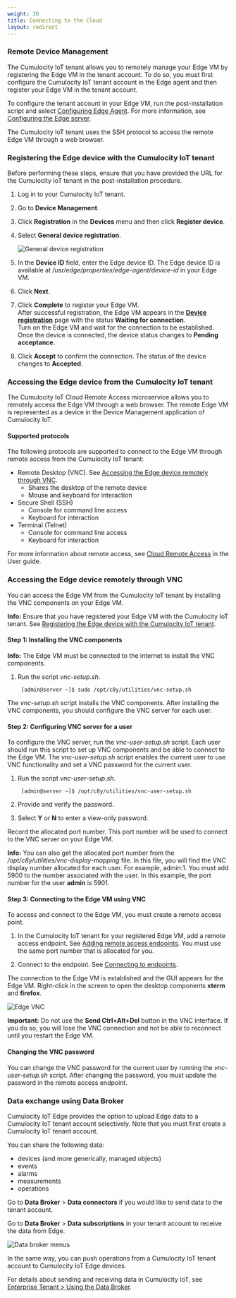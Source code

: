 ```yaml
---
weight: 30
title: Connecting to the Cloud
layout: redirect
---
```


### Remote Device Management

The Cumulocity IoT tenant allows you to remotely manage your Edge VM by registering the Edge VM in the tenant account. To do so, you must first configure the Cumulocity IoT tenant account in the Edge agent and then register your Edge VM in the tenant account.

To configure the tenant account in your Edge VM, run the post-installation script and select [Configuring Edge Agent](/edge/installation/#configuring-edge-agent). For more information, see [Configuring the Edge server](/edge/installation/#configuring-the-edge-server).

The Cumulocity IoT tenant uses the SSH protocol to access the remote Edge VM through a web browser.

### Registering the Edge device with the Cumulocity IoT tenant

Before performing these steps, ensure that you have provided the URL for the Cumulocity IoT tenant in the post-installation procedure.   

1. Log in to your Cumulocity IoT tenant. 
2. Go to **Device Management**.
3. Click **Registration** in the **Devices** menu and then click **Register device**.
4. Select **General device registration**.

	<img src="/images/users-guide/DeviceManagement/devmgmt-registration-general.png" alt="General device registration" style="max-width: 100%">

5. In the **Device ID** field, enter the Edge device ID. The Edge device ID is available at */usr/edge/properties/edge-agent/device-id* in your Edge VM.
6. Click **Next**.
7. Click **Complete** to register your Edge VM.<br>
After successful registration, the Edge VM appears in the [**Device registration**](/users-guide/device-management/#dev-registration) page with the status **Waiting for connection**.<br>
Turn on the Edge VM and wait for the connection to be established.
Once the device is connected, the device status changes to **Pending acceptance**.
8. Click **Accept** to confirm the connection. The status of the device changes to **Accepted**.

### Accessing the Edge device from the Cumulocity IoT tenant

The Cumulocity IoT Cloud Remote Access microservice allows you to remotely access the Edge VM through a web browser. The remote Edge VM is represented as a device in the Device Management application of Cumulocity IoT.

#### Supported protocols

The following protocols are supported to connect to the Edge VM through remote access from the Cumulocity IoT tenant:

* Remote Desktop (VNC). See [Accessing the Edge device remotely through VNC](/edge/usage/#accessing-the-edge-device-remotely-through-vnc).
	* Shares the desktop of the remote device
	* Mouse and keyboard for interaction
* Secure Shell (SSH)
	* Console for command line access
	* Keyboard for interaction
* Terminal (Telnet)
	* Console for command line access
	* Keyboard for interaction

For more information about remote access, see [Cloud Remote Access](/users-guide/optional-services/#cloud-remote-access) in the User guide.

### Accessing the Edge device remotely through VNC

You can access the Edge VM from the Cumulocity IoT tenant by installing the VNC components on your Edge VM. 

**Info:** Ensure that you have registered your Edge VM with the Cumulocity IoT tenant. See [Registering the Edge device with the Cumulocity IoT tenant](/edge/usage/#registering-the-edge-device-with-the-cumulocity-iot-tenant).

#### Step 1: Installing the VNC components

**Info:** The Edge VM must be connected to the internet to install the VNC components.

1. Run the script *vnc-setup.sh*.

	` [admin@server ~]$ sudo /opt/c8y/utilities/vnc-setup.sh`

The *vnc-setup.sh* script installs the VNC components. After installing the VNC components, you should configure the VNC server for each user.

#### Step 2: Configuring VNC server for a user

To configure the VNC server, run the *vnc-user-setup.sh* script. Each user should run this script to set up VNC components and be able to connect to the Edge VM. The *vnc-user-setup.sh* script enables the current user to use VNC functionality and set a VNC password for the current user. 
 
1. Run the script *vnc-user-setup.sh*.

	` [admin@server ~]$ /opt/c8y/utilities/vnc-user-setup.sh`

2. Provide and verify the password.

3. Select **Y** or **N** to enter a view-only password.

Record the allocated port number. This port number will be used to connect to the VNC server on your Edge VM.

**Info:** You can also get the allocated port number from the */opt/c8y/utilities/vnc-display-mapping* file. In this file, you will find the VNC display number allocated for each user. For example, admin:1. You must add 5900 to the number associated with the user. In this example, the port number for the user **admin** is 5901.

#### Step 3: Connecting to the Edge VM using VNC

To access and connect to the Edge VM, you must create a remote access point.

1. In the Cumulocity IoT tenant for your registered Edge VM, add a remote access endpoint. See [Adding remote access endpoints](/users-guide/optional-services/#adding-remote-access-endpoints-via-vnc). You must use the same port number that is allocated for you.

2. Connect to the endpoint. See [Connecting to endpoints](/users-guide/optional-services/#connecting-to-endpoints).

The connection to the Edge VM is established and the GUI appears for the Edge VM. Right-click in the screen to open the desktop components **xterm** and **firefox**.

<img src="/images/edge/edge-vnc-gui-screen.png" alt="Edge VNC" style="max-width: 75%">

**Important:** Do not use the **Send Ctrl+Alt+Del** button in the VNC interface. If you do so, you will lose the VNC connection and not be able to reconnect until you restart the Edge VM.

#### Changing the VNC password

You can change the VNC password for the current user by running the *vnc-user-setup.sh* script. After changing the password, you must update the password in the remote access endpoint.

### Data exchange using Data Broker

Cumulocity IoT Edge provides the option to upload Edge data to a Cumulocity IoT tenant account selectively. Note that you must first create a Cumulocity IoT tenant account.

You can share the following data:

* devices (and more generically, managed objects)
* events
* alarms
* measurements
* operations

Go to **Data Broker** > **Data connectors** if you would like to send data to the tenant account. 

Go to **Data Broker** > **Data subscriptions** in your tenant account to receive the data from Edge.

<img src="/images/users-guide/enterprise-tenant/et-data-broker-navigator.png" alt="Data broker menus">

In the same way, you can push operations from a Cumulocity IoT tenant account to Cumulocity IoT Edge devices.
 
For details about sending and receiving data in Cumulocity IoT, see [Enterprise Tenant > Using the Data Broker](/users-guide/enterprise-edition#data-broker).